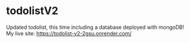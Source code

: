 # todolistV2
Updated todolist, this time including a database deployed with mongoDB!
My live site: 
https://todolist-v2-2gsu.onrender.com/ 
